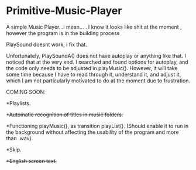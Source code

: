 # Primitive-Music-Player
A simple Music Player...i mean... .
I know it looks like shit at the moment , however the program is in the building process

PlaySound doesnt work, i fix that.

Unfortunately, PlaySoundA() does not have autoplay or anything like that. I noticed that at the very end. I searched and found options for autoplay, and the code only needs to be adjusted in playMusic(). However, it will take some time because I have to read through it, understand it, and adjust it, which I am not particularly motivated to do at the moment due to frustration.

COMING SOON:

*Playlists.

*~~Automatic recognition of titles in music folders.~~

*Functioning playMusic(), as transition playList(). 
(Should enable it to run in the background without affecting the usability of the program and more than .wav).

*Skip.

~~*English screen text.~~
